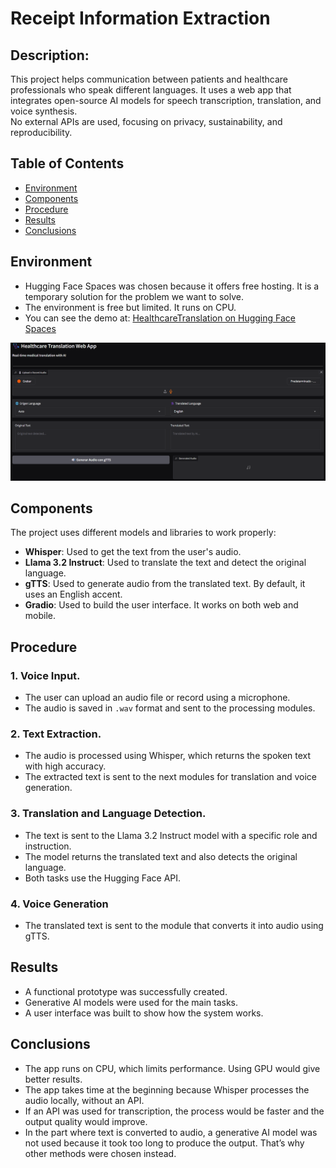 # Receipt Information Extraction

## Description:
This project helps communication between patients and healthcare professionals who speak different languages. It uses a web app that integrates open-source AI models for speech transcription, translation, and voice synthesis.  
No external APIs are used, focusing on privacy, sustainability, and reproducibility.


## Table of Contents
- [Environment](#environment)
- [Components](#components)
- [Procedure](#procedure)
- [Results](#results)
- [Conclusions](#conclusions)

## Environment
- Hugging Face Spaces was chosen because it offers free hosting. It is a temporary solution for the problem we want to solve.
- The environment is free but limited. It runs on CPU.
- You can see the demo at: [HealthcareTranslation on Hugging Face Spaces](https://huggingface.co/spaces/JamesKevinStar/HealthcareTranslation)

![UI](ImgReadMe/ImgUI.png)

## Components 
The project uses different models and libraries to work properly:
  - **Whisper**: Used to get the text from the user's audio.
  - **Llama 3.2 Instruct**: Used to translate the text and detect the original language.
  - **gTTS**: Used to generate audio from the translated text. By default, it uses an English accent.
  - **Gradio**: Used to build the user interface. It works on both web and mobile.
 
## Procedure

### 1. Voice Input. 
- The user can upload an audio file or record using a microphone.
- The audio is saved in `.wav` format and sent to the processing modules.

### 2. Text Extraction.
- The audio is processed using Whisper, which returns the spoken text with high accuracy.
- The extracted text is sent to the next modules for translation and voice generation.

### 3. Translation and Language Detection.
- The text is sent to the Llama 3.2 Instruct model with a specific role and instruction.
- The model returns the translated text and also detects the original language.
- Both tasks use the Hugging Face API.

### 4. Voice Generation 
- The translated text is sent to the module that converts it into audio using gTTS.

## Results
- A functional prototype was successfully created.
- Generative AI models were used for the main tasks.
- A user interface was built to show how the system works.

## Conclusions
- The app runs on CPU, which limits performance. Using GPU would give better results.
- The app takes time at the beginning because Whisper processes the audio locally, without an API.
- If an API was used for transcription, the process would be faster and the output quality would improve.
- In the part where text is converted to audio, a generative AI model was not used because it took too long to produce the output. That’s why other methods were chosen instead.




